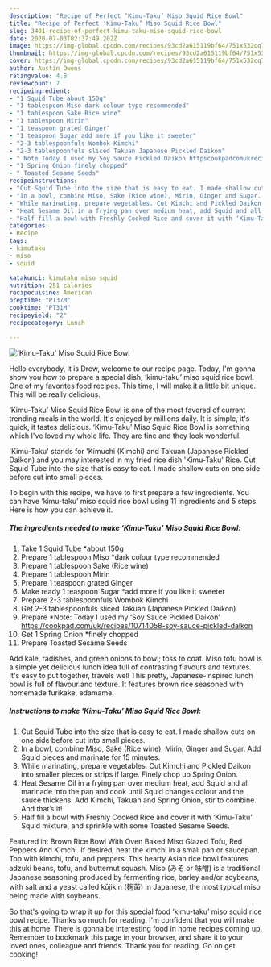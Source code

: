```yaml
---
description: "Recipe of Perfect ‘Kimu-Taku’ Miso Squid Rice Bowl"
title: "Recipe of Perfect ‘Kimu-Taku’ Miso Squid Rice Bowl"
slug: 3401-recipe-of-perfect-kimu-taku-miso-squid-rice-bowl
date: 2020-07-03T02:37:49.202Z
image: https://img-global.cpcdn.com/recipes/93cd2a615119bf64/751x532cq70/kimu-taku-miso-squid-rice-bowl-recipe-main-photo.jpg
thumbnail: https://img-global.cpcdn.com/recipes/93cd2a615119bf64/751x532cq70/kimu-taku-miso-squid-rice-bowl-recipe-main-photo.jpg
cover: https://img-global.cpcdn.com/recipes/93cd2a615119bf64/751x532cq70/kimu-taku-miso-squid-rice-bowl-recipe-main-photo.jpg
author: Austin Owens
ratingvalue: 4.8
reviewcount: 7
recipeingredient:
- "1 Squid Tube about 150g"
- "1 tablespoon Miso dark colour type recommended"
- "1 tablespoon Sake Rice wine"
- "1 tablespoon Mirin"
- "1 teaspoon grated Ginger"
- "1 teaspoon Sugar add more if you like it sweeter"
- "2-3 tablespoonfuls Wombok Kimchi"
- "2-3 tablespoonfuls sliced Takuan Japanese Pickled Daikon"
- " Note Today I used my Soy Sauce Pickled Daikon httpscookpadcomukrecipes10714058soysaucepickleddaikon"
- "1 Spring Onion finely chopped"
- " Toasted Sesame Seeds"
recipeinstructions:
- "Cut Squid Tube into the size that is easy to eat. I made shallow cuts on one side before cut into small pieces."
- "In a bowl, combine Miso, Sake (Rice wine), Mirin, Ginger and Sugar. Add Squid pieces and marinate for 15 minutes."
- "While marinating, prepare vegetables. Cut Kimchi and Pickled Daikon into smaller pieces or strips if large. Finely chop up Spring Onion."
- "Heat Sesame Oil in a frying pan over medium heat, add Squid and all marinade into the pan and cook until Squid changes colour and the sauce thickens. Add Kimchi, Takuan and Spring Onion, stir to combine. And that’s it!"
- "Half fill a bowl with Freshly Cooked Rice and cover it with ‘Kimu-Taku’ Squid mixture, and sprinkle with some Toasted Sesame Seeds."
categories:
- Recipe
tags:
- kimutaku
- miso
- squid

katakunci: kimutaku miso squid 
nutrition: 251 calories
recipecuisine: American
preptime: "PT37M"
cooktime: "PT31M"
recipeyield: "2"
recipecategory: Lunch

---
```



![‘Kimu-Taku’ Miso Squid Rice Bowl](https://img-global.cpcdn.com/recipes/93cd2a615119bf64/751x532cq70/kimu-taku-miso-squid-rice-bowl-recipe-main-photo.jpg)

Hello everybody, it is Drew, welcome to our recipe page. Today, I'm gonna show you how to prepare a special dish, ‘kimu-taku’ miso squid rice bowl. One of my favorites food recipes. This time, I will make it a little bit unique. This will be really delicious.

‘Kimu-Taku’ Miso Squid Rice Bowl is one of the most favored of current trending meals in the world. It's enjoyed by millions daily. It is simple, it's quick, it tastes delicious. ‘Kimu-Taku’ Miso Squid Rice Bowl is something which I've loved my whole life. They are fine and they look wonderful.

&#39;Kimu-Taku&#39; stands for &#39;Kimuchi (Kimchi) and Takuan (Japanese Pickled Daikon) and you may interested in my fried rice dish &#39;Kimu-Taku&#39; Rice. Cut Squid Tube into the size that is easy to eat. I made shallow cuts on one side before cut into small pieces.


To begin with this recipe, we have to first prepare a few ingredients. You can have ‘kimu-taku’ miso squid rice bowl using 11 ingredients and 5 steps. Here is how you can achieve it.

<!--inarticleads1-->

##### The ingredients needed to make ‘Kimu-Taku’ Miso Squid Rice Bowl:

1. Take 1 Squid Tube *about 150g
1. Prepare 1 tablespoon Miso *dark colour type recommended
1. Prepare 1 tablespoon Sake (Rice wine)
1. Prepare 1 tablespoon Mirin
1. Prepare 1 teaspoon grated Ginger
1. Make ready 1 teaspoon Sugar *add more if you like it sweeter
1. Prepare 2-3 tablespoonfuls Wombok Kimchi
1. Get 2-3 tablespoonfuls sliced Takuan (Japanese Pickled Daikon)
1. Prepare  *Note: Today I used my ‘Soy Sauce Pickled Daikon’ https://cookpad.com/uk/recipes/10714058-soy-sauce-pickled-daikon
1. Get 1 Spring Onion *finely chopped
1. Prepare  Toasted Sesame Seeds


Add kale, radishes, and green onions to bowl; toss to coat. Miso tofu bowl is a simple yet delicious lunch idea full of contrasting flavours and textures. It&#39;s easy to put together, travels well This pretty, Japanese-inspired lunch bowl is full of flavour and texture. It features brown rice seasoned with homemade furikake, edamame. 

<!--inarticleads2-->

##### Instructions to make ‘Kimu-Taku’ Miso Squid Rice Bowl:

1. Cut Squid Tube into the size that is easy to eat. I made shallow cuts on one side before cut into small pieces.
1. In a bowl, combine Miso, Sake (Rice wine), Mirin, Ginger and Sugar. Add Squid pieces and marinate for 15 minutes.
1. While marinating, prepare vegetables. Cut Kimchi and Pickled Daikon into smaller pieces or strips if large. Finely chop up Spring Onion.
1. Heat Sesame Oil in a frying pan over medium heat, add Squid and all marinade into the pan and cook until Squid changes colour and the sauce thickens. Add Kimchi, Takuan and Spring Onion, stir to combine. And that’s it!
1. Half fill a bowl with Freshly Cooked Rice and cover it with ‘Kimu-Taku’ Squid mixture, and sprinkle with some Toasted Sesame Seeds.


Featured in: Brown Rice Bowl With Oven Baked Miso Glazed Tofu, Red Peppers And Kimchi. If desired, heat the kimchi in a small pan or saucepan. Top with kimchi, tofu, and peppers. This hearty Asian rice bowl features adzuki beans, tofu, and butternut squash. Miso (みそ or 味噌) is a traditional Japanese seasoning produced by fermenting rice, barley and/or soybeans, with salt and a yeast called kōjikin (麹菌) in Japanese, the most typical miso being made with soybeans. 

So that's going to wrap it up for this special food ‘kimu-taku’ miso squid rice bowl recipe. Thanks so much for reading. I'm confident that you will make this at home. There is gonna be interesting food in home recipes coming up. Remember to bookmark this page in your browser, and share it to your loved ones, colleague and friends. Thank you for reading. Go on get cooking!
